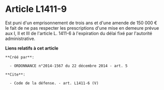 # Article L1411-9

Est puni d'un emprisonnement de trois ans et d'une amende de 150 000 € le fait de ne pas respecter les prescriptions d'une
mise en demeure prévue aux I, II et III de l'article L. 1411-6 à l'expiration du délai fixé par l'autorité administrative.

**Liens relatifs à cet article**

	**Créé par**:

	  - ORDONNANCE n°2014-1567 du 22 décembre 2014 - art. 5

	**Cite**:

	  - Code de la défense. - art. L1411-6 (V)
